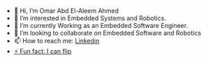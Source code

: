 - 👋 Hi, I’m Omar Abd El-Aleem Ahmed
- 👀 I’m interested in Embedded Systems and Robotics.
- 🌱 I’m currently Working as an Embedded Software Engineer.
- 💞️ I’m looking to collaborate on Embedded Software and Robotics
- 📫 How to reach me: <a href="https://www.linkedin.com/in/omar-abe-el-aleem-73a465214/">Linkedin
- ⚡ Fun fact: I can flip

<!---
omarabdo1414/omarabdo1414 is a ✨ special ✨ repository because its `README.md` (this file) appears on your GitHub profile.
You can click the Preview link to take a look at your changes.
--->

